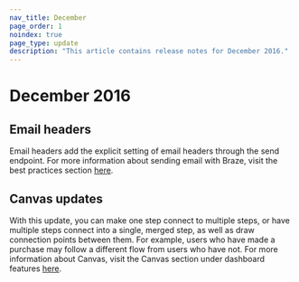 ```yaml
---
nav_title: December
page_order: 1
noindex: true
page_type: update
description: "This article contains release notes for December 2016."
---
```


# December 2016

## Email headers

Email headers add the explicit setting of email headers through the send endpoint. For more information about sending email with Braze, visit the best practices section [here][14].

## Canvas updates

With this update, you can make one step connect to multiple steps, or have multiple steps connect into a single, merged step, as well as draw connection points between them. For example, users who have made a purchase may follow a different flow from users who have not. For more information about Canvas, visit the Canvas section under dashboard features [here][15].

[14]: {{site.baseurl}}/user_guide/message_building_by_channel/email/best_practices/
[15]: {{site.baseurl}}/user_guide/engagement_tools/canvas/create_a_canvas/branching/#branching
